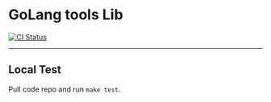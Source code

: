# GoLang tools Lib

[![CI Status](https://github.com/deamgo/gopkg/workflows/Run%20Unit%20Test%20Suites/badge.svg)](https://github.com/deamgo/gopkg/actions)

<hr>

## Local Test

Pull code repo and run `make test`.
